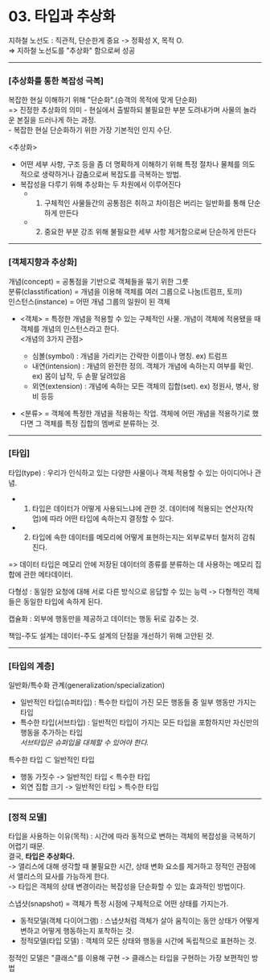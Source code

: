 # 03. 타입과 추상화 #
    
    
지하철 노선도 : 직관적, 단순한게 중요 -> 정확성 X, 목적 O.  
=> 지하철 노선도를 "추상화" 함으로써 성공
 
 
 -----------------
 ### [추상화를 통한 복잡성 극복] ###   
 복잡한 현실 이해하기 위해 "단순화".(승객의 목적에 맞게 단순화)  
 => 진정한 추상화의 의미 
      - 현실에서 출발하되 불필요한 부분 도려내가며 사물의 놀라운 본질을 드러나게 하는 과정.  
      - 복잡한 현실 단순화하기 위한 가장 기본적인 인지 수단.  
    
 <추상화>  
 - 어떤 세부 사항, 구조 등을 좀 더 명확하게 이해하기 위해 특정 절차나 물체를 의도적으로 생략하거나 감춤으로써 복잡도를 극복하는 방법.
 - 복잡성을 다루기 위해 추상화는 두 차원에서 이루어진다
    - 1. 구체적인 사물들간의 공통점은 취하고 차이점은 버리는 일반화를 통해 단순하게 만든다
    - 2. 중요한 부분 강조 위해 불필요한 세부 사항 제거함으로써 단순하게 만든다  
   
-----------------
 ### [객체지향과 추상화] ###  
 
개념(concept) = 공통점을 기반으로 객체들을 묶기 위한 그릇  
분류(classtification) = 개념을 이용해 객체를 여러 그룹으로 나눔(트럼프, 토끼)  
인스턴스(instance) = 어떤 개념 그룹의 일원이 된 객체  
  
- <객체> = 특정한 개념을 적용할 수 있는 구체적인 사물. 개념이 객체에 적용됐을 때 객체를 개념의 인스턴스라고 한다.   
  <개념의 3가지 관점>
  - 심볼(symbol) : 개념을 가리키는 간략한 이름이나 명칭. ex) 트럼프  
  - 내연(intension) : 개념의 완전한 정의. 객체가 개념에 속하는지 여부를 확인.  ex) 몸이 납작, 두 손팔 달려있음
  - 외연(extension) : 개념에 속하는 모든 객체의 집합(set). ex) 정원사, 병사, 왕비 등등  
    
- <분류> = 객체에 특정한 개념을 적용하는 작업. 객체에 어떤 개념을 적용하기로 했다면 그 객체를 특정 집합의 멤버로 분류하는 것.  
     
-----------------
### [타입] ###  

타입(type) : 우리가 인식하고 있는 다양한 사물이나 객체 적용할 수 있는 아이디어나 관념.  
  - 1. 타입은 데이터가 어떻게 사용되느냐에 관한 것. 데이터에 적용되는 연산자(작업)에 따라 어떤 타입에 속하는지 결정할 수 있다.  
  - 2. 타입에 속한 데이터를 메모리에 어떻게 표현하는지는 외부로부터 철저히 감춰진다. 

=>  데이터 타입은 메모리 안에 저장된 데이터의 종류를 분류하는 데 사용하는 메모리 집합에 관한 메타데이터.  
  
다형성 : 동일한 요청에 대해 서로 다른 방식으로 응답할 수 있는 능력 -> 다형적인 객체들은 동일한 타입에 속하게 된다.  
  
캡슐화 : 외부에 행동만을 제공하고 데이터는 행동 뒤로 감추는 것.  
  
책임-주도 설계는 데이터-주도 설계의 단점을 개선하기 위해 고안된 것.  
  
-----------------
### [타입의 계층] ###  

일반화/특수화 관계(generalization/specialization)  
- 일반적인 타입(슈퍼타입) : 특수한 타입이 가진 모든 행동들 중 일부 행동만 가지는 타입  
- 특수한 타입(서브타입) : 일반적인 타입이 가지는 모든 타입을 포함하지만 자신만의 행동을 추가하는 타입  
*서브타입은 슈퍼입을 대체할 수 있어야 한다.*  
  
특수한 타입 ⊂ 일반적인 타입  
  - 행동 가짓수 -> 일반적인 타입 < 특수한 타입  
  - 외연 집합 크기 -> 일반적인 타입 > 특수한 타입  
  
-----------------
### [정적 모델] ###  
   
타입을 사용하는 이유(목적) : 시간에 따라 동적으로 변하는 객체의 복잡성을 극복하기 어렵기 때문.  
결국, <b>타입은 추상화다.</b>  
-> 앨리스에 대해 생각할 때 불필요한 시간, 상태 변화 요소를 제거하고 정적인 관점에서 앨리스의 묘사를 가능하게 한다.  
-> 타입은 객체의 상태 변경이라는 복잡성을 단순화할 수 있는 효과적인 방법이다.  

스냅샷(snapshot) = 객체가 특정 시점에 구체적으로 어떤 상태를 가지는가.  

- 동적모델(객체 다이어그램) : 스냅샷처럼 객체가 살아 움직이는 동안 상태가 어떻게 변하고 어떻게 행동하는지 포착하는 것.
- 정적모델(타입 모델) : 객체의 모든 상태와 행동을 시간에 독립적으로 표현하는 것.  

정적인 모델은 "클래스"를 이용해 구현 -> 클래스는 타입을 구현하는 가장 보편적인 방법
